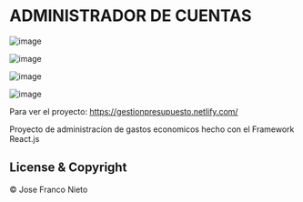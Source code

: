 # ADMINISTRADOR DE CUENTAS
                                          
![image](https://user-images.githubusercontent.com/55087820/74251716-d6535600-4cec-11ea-9139-608b97d4280a.png)

![image](https://user-images.githubusercontent.com/55087820/74251817-fe42b980-4cec-11ea-87c9-b072b116ecd1.png)

![image](https://user-images.githubusercontent.com/55087820/74251912-24685980-4ced-11ea-9837-1fe7fce290dc.png)

![image](https://user-images.githubusercontent.com/55087820/74252013-5083da80-4ced-11ea-94f8-3565fc72780a.png)


Para ver el proyecto: https://gestionpresupuesto.netlify.com/

Proyecto de administracíon de gastos economicos hecho con el Framework React.js

## License & Copyright
© Jose Franco Nieto